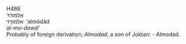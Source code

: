H486  
אלמודד  
אַלמוֹדָד ‎ ‘almôdâd  
*al-mo-dawd‘*  
Probably of foreign derivation; *Almodad*, a son of Joktan: - Almodad.  
